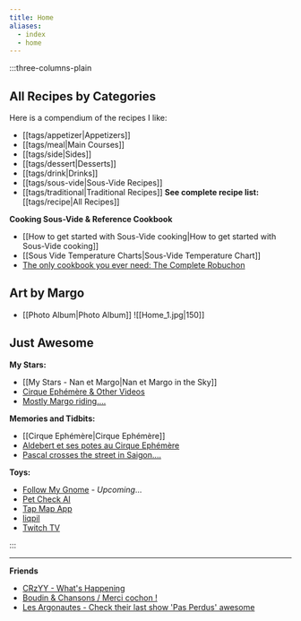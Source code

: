 ```yaml
---
title: Home
aliases:
  - index
  - home
---
```

:::three-columns-plain


## All Recipes by Categories
Here is a compendium of the recipes I like:
- [[tags/appetizer|Appetizers]]
- [[tags/meal|Main Courses]]
- [[tags/side|Sides]]
- [[tags/dessert|Desserts]]
- [[tags/drink|Drinks]]
- [[tags/sous-vide|Sous-Vide Recipes]]
- [[tags/traditional|Traditional Recipes]]
**See complete recipe list:** [[tags/recipe|All Recipes]]

**Cooking Sous-Vide & Reference Cookbook**
- [[How to get started with Sous-Vide cooking|How to get started with Sous-Vide cooking]]
- [[Sous Vide Temperature Charts|Sous-Vide Temperature Chart]]
- [The only cookbook you ever need: The Complete Robuchon](https://books.google.com/books?id=cnd4RE4LecoC)


## Art by Margo
- [[Photo Album|Photo Album]]
![[Home_1.jpg|150]]


## Just Awesome
**My Stars:**
- [[My Stars - Nan et Margo|Nan et Margo in the Sky]]
- [Cirque Ephémère & Other Videos](https://www.youtube.com/@lacsapo)
- [Mostly Margo riding....](http://pcrausaz.tumblr.com)

**Memories and Tidbits:**
- [[Cirque Ephémère|Cirque Ephémère]]
- [Aldebert et ses potes au Cirque Ephémère](http://www.youtube.com/watch?v=eybmTgsBohE)
- [Pascal crosses the street in Saigon....](http://www.youtube.com/watch?v=6NknzVmXnBY)

**Toys:**
- [Follow My Gnome](http://followmygnome.com) - *Upcoming*...
- [Pet Check AI](http://petcheckai.com)
- [Tap Map App](http://tapmapapp.org)
- [liqpil](http://www.liqpil.com)
- [Twitch TV](https://www.twitch.tv/lacsapo)

:::

---

**Friends**
- [CRzYY - What's Happening](https://www.youtube.com/watch?v=WmYQQa6_cmc)
- [Boudin & Chansons / Merci cochon !](http://www.vimeo.com/21691873)
- [Les Argonautes - Check their last show 'Pas Perdus' awesome](http://www.argonautes.be/)



